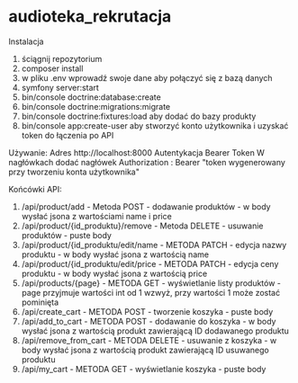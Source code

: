 # audioteka_rekrutacja

Instalacja
1. ściągnij repozytorium
2. composer install
3. w pliku .env wprowadź swoje dane aby połączyć się z bazą danych
4. symfony server:start
5. bin/console doctrine:database:create
6. bin/console doctrine:migrations:migrate
7. bin/console doctrine:fixtures:load aby dodać do bazy produkty
8. bin/console app:create-user aby stworzyć konto użytkownika i uzyskać token do łączenia po API

Używanie:
Adres http://localhost:8000
Autentykacja Bearer Token
W nagłówkach dodać nagłówek
Authorization : Bearer "token wygenerowany przy tworzeniu konta użytkownika"

Końcówki API:
1. /api/product/add - Metoda POST - dodawanie produktów - w body wysłać jsona z wartościami name i price
2. /api/product/{id_produktu}/remove - Metoda DELETE - usuwanie produktów - puste body
3. /api/product/{id_produktu/edit/name - METODA PATCH - edycja nazwy produktu - w body wysłać jsona z wartością name
4. /api/product/{id_produktu/edit/price - METODA PATCH - edycja ceny produktu - w body wysłać jsona z wartością price
5. /api/products/{page} - METODA GET - wyświetlanie listy produktów - page przyjmuje wartości int od 1 wzwyż, przy wartości 1 może zostać pominięta
6. /api/create_cart - METODA POST - tworzenie koszyka - puste body
7. /api/add_to_cart - METODA POST - dodawanie do koszyka - w body wysłać jsona z wartością produkt zawierającą ID dodawanego produktu
8. /api/remove_from_cart - METODA DELETE - usuwanie z koszyka - w body wysłać jsona z wartością produkt zawierającą ID usuwanego produktu
9. /api/my_cart - METODA GET - wyświetlanie koszyka - puste body